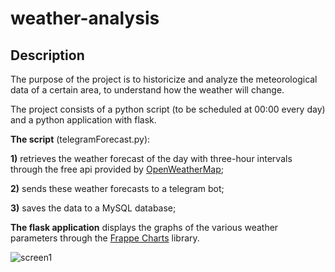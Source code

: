 # weather-analysis

## Description

The purpose of the project is to historicize and analyze the meteorological data of a certain area, to understand how the weather will change.

The project consists of a python script (to be scheduled at 00:00 every day) and a python application with flask. 

**The script** (telegramForecast.py):

**1)**  retrieves the weather forecast of the day with three-hour intervals through the free api provided by [OpenWeatherMap](https://openweathermap.org/);

**2)**  sends these weather forecasts to a telegram bot;

**3)**  saves the data to a MySQL database;

**The flask application** displays the graphs of the various weather parameters through the [Frappe Charts](https://github.com/frappe/charts) library.



![screen1](https://user-images.githubusercontent.com/63566699/151639990-978bc146-a3b0-4635-a29f-c4f5809293ac.png)
